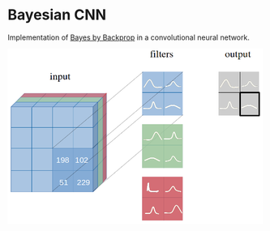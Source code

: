 # Bayesian CNN

Implementation of [Bayes by Backprop](https://arxiv.org/abs/1505.05424) in a convolutional neural network.

![Distribution over weights in a CNN's filter](figures/CNNwithdist.png)
